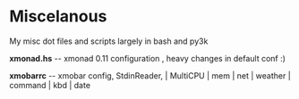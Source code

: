 Miscelanous
====

My misc dot files and scripts largely in bash and py3k

**xmonad.hs** -- xmonad 0.11 configuration , heavy changes in default conf :)

**xmobarrc** -- xmobar config, StdinReader, | MultiCPU | mem | net | weather | command | kbd | date
